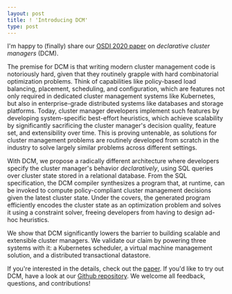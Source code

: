 ```yaml
---
layout: post
title: ! 'Introducing DCM'
type: post  
---
```


I'm happy to (finally) share our [OSDI 2020 paper]((https://lalith.in/papers/dcm-osdi2020.pdf)) on *declarative cluster
managers* (DCM).

The premise for DCM is that writing modern cluster management code is notoriously hard, given that  they routinely
grapple with hard combinatorial optimization problems. Think of capabilities like policy-based load balancing,
placement, scheduling, and configuration, which are features not only required in dedicated cluster management systems
like Kubernetes, but also in  enterprise-grade distributed systems like databases and storage platforms. Today, cluster
manager developers implement such features by developing system-specific best-effort heuristics, which achieve
scalability by significantly sacrificing the cluster manager's decision quality, feature set, and extensibility over
time. This is proving untenable, as solutions for cluster management problems are routinely developed from scratch in
the industry to solve largely similar problems across different settings.

With DCM, we propose a radically different architecture where developers specify the cluster manager's behavior
*declaratively*, using SQL queries over cluster state stored in a relational database. From the SQL specification, the
DCM compiler synthesizes a program that, at runtime, can be invoked to compute policy-compliant cluster management
decisions given the latest cluster state. Under the covers, the generated program efficiently encodes the cluster state
as an optimization problem and solves it using a constraint solver, freeing developers from having to design ad-hoc
heuristics.

We show that DCM significantly lowers the barrier to building scalable and extensible cluster managers. We validate our
claim by powering three systems with it: a Kubernetes scheduler, a virtual machine management solution, and a
distributed transactional datastore.

If you're interested in the details, check out the [paper]((https://lalith.in/papers/dcm-osdi2020.pdf)). If you'd like
to try out DCM, have a look at our [Github repository](https://github.com/vmware/declarative-cluster-management/). We
welcome all feedback, questions, and contributions!